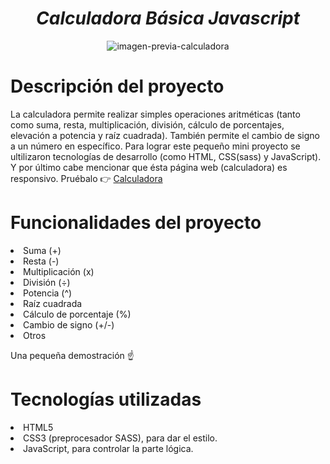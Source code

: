 <h1 align="center"><em> Calculadora Básica Javascript </em></h1>

<p align="center">
  <img src="https://user-images.githubusercontent.com/35185115/208545426-8f3139c7-8adf-4ca0-823f-ef596bd8dec4.gif" alt="imagen-previa-calculadora">
</p>

<h1>Descripción del proyecto</h1>
<p> La calculadora permite realizar simples operaciones aritméticas (tanto como suma, resta, multiplicación, división, cálculo de porcentajes, elevación a potencia y 
    raíz cuadrada). También permite el cambio de signo a un número en específico.
    Para lograr este pequeño mini proyecto se ultilizaron tecnologías de desarrollo (como HTML, CSS(sass) y JavaScript). Y por último cabe mencionar que ésta página web (calculadora) es responsivo. Pruébalo 👉 <a href="https://cantarodev.github.io/calculadora-basica-javascript/" target="_blank">Calculadora<a/></p>
<h1>Funcionalidades del proyecto</h1>
  <li>Suma (+)</li>
  <li>Resta (-)</li>
  <li>Multiplicación (x)</li>
  <li>División (÷)</li>
  <li>Potencia (^)</li>
  <li>Raíz cuadrada</li>
  <li>Cálculo de porcentaje (%)</li>
  <li>Cambio de signo (+/-)</li>
  <li>Otros</li>
  
  <p>Una pequeña demostración ☝️</p>

<h1>Tecnologías utilizadas</h1>
  <li>HTML5</li>
  <li>CSS3 (preprocesador SASS), para dar el estilo.</li>
  <li>JavaScript, para controlar la parte lógica.</li>
  
  
 
  
